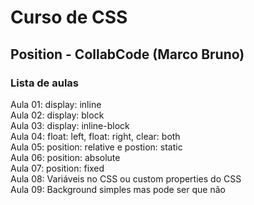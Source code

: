 # Curso de CSS
## Position - CollabCode (Marco Bruno)

### Lista de aulas

Aula 01: display: inline  
Aula 02: display: block  
Aula 03: display: inline-block  
Aula 04: float: left, float: right, clear: both  
Aula 05: position: relative e postion: static  
Aula 06: position: absolute  
Aula 07: position: fixed  
Aula 08: Variáveis no CSS ou custom properties do CSS  
Aula 09: Background simples mas pode ser que não  